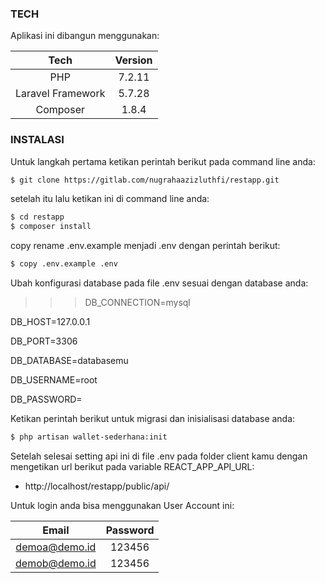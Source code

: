 ### TECH

Aplikasi ini dibangun menggunakan:

|       Tech        | Version |
| :---------------: | :-----: |
|        PHP        | 7.2.11  |
| Laravel Framework | 5.7.28  |
|     Composer      |  1.8.4  |

### INSTALASI

Untuk langkah pertama ketikan perintah berikut pada command line anda:

```sh
$ git clone https://gitlab.com/nugrahaazizluthfi/restapp.git
```

setelah itu lalu ketikan ini di command line anda:

```sh
$ cd restapp
$ composer install
```

copy rename .env.example menjadi .env dengan perintah berikut:

```sh
$ copy .env.example .env
```

Ubah konfigurasi database pada file .env sesuai dengan database anda:

> > > DB_CONNECTION=mysql

DB_HOST=127.0.0.1

DB_PORT=3306

DB_DATABASE=databasemu

DB_USERNAME=root

DB_PASSWORD=

> > >

Ketikan perintah berikut untuk migrasi dan inisialisasi database anda:

```sh
$ php artisan wallet-sederhana:init
```

Setelah selesai setting api ini di file .env pada folder client kamu dengan mengetikan url berikut pada variable REACT_APP_API_URL:

-   http://localhost/restapp/public/api/

Untuk login anda bisa menggunakan User Account ini:

|     Email     | Password |
| :-----------: | :------: |
| demoa@demo.id |  123456  |
| demob@demo.id |  123456  |
